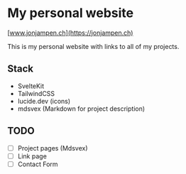 # My personal website
[www.jonjampen.ch](https://jonjampen.ch)

This is my personal website with links to all of my projects.

## Stack
- SvelteKit
- TailwindCSS
- lucide.dev (icons)
- mdsvex (Markdown for project description)

## TODO
- [ ] Project pages (Mdsvex)
- [ ] Link page
- [ ] Contact Form